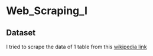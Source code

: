 # Web_Scraping_I

## Dataset 
I tried to scrape the data of 1 table from this [wikipedia link](https://en.wikipedia.org/wiki/List_of_largest_companies_in_the_United_States_by_revenue)
